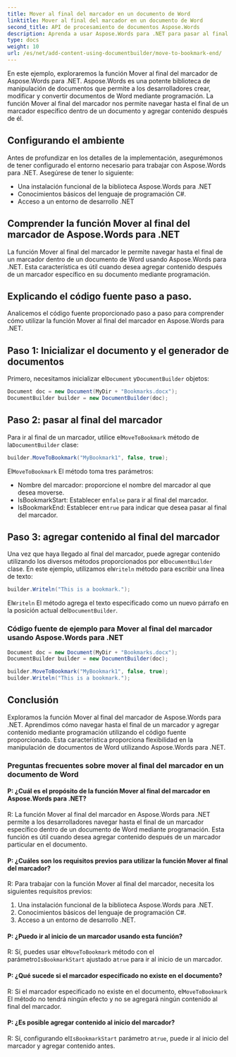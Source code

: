 ```yaml
---
title: Mover al final del marcador en un documento de Word
linktitle: Mover al final del marcador en un documento de Word
second_title: API de procesamiento de documentos Aspose.Words
description: Aprenda a usar Aspose.Words para .NET para pasar al final de un marcador en documentos de Word con esta guía paso a paso.
type: docs
weight: 10
url: /es/net/add-content-using-documentbuilder/move-to-bookmark-end/
---
```

En este ejemplo, exploraremos la función Mover al final del marcador de Aspose.Words para .NET. Aspose.Words es una potente biblioteca de manipulación de documentos que permite a los desarrolladores crear, modificar y convertir documentos de Word mediante programación. La función Mover al final del marcador nos permite navegar hasta el final de un marcador específico dentro de un documento y agregar contenido después de él.

## Configurando el ambiente

Antes de profundizar en los detalles de la implementación, asegurémonos de tener configurado el entorno necesario para trabajar con Aspose.Words para .NET. Asegúrese de tener lo siguiente:

- Una instalación funcional de la biblioteca Aspose.Words para .NET
- Conocimientos básicos del lenguaje de programación C#.
- Acceso a un entorno de desarrollo .NET

## Comprender la función Mover al final del marcador de Aspose.Words para .NET

La función Mover al final del marcador le permite navegar hasta el final de un marcador dentro de un documento de Word usando Aspose.Words para .NET. Esta característica es útil cuando desea agregar contenido después de un marcador específico en su documento mediante programación.

## Explicando el código fuente paso a paso.

Analicemos el código fuente proporcionado paso a paso para comprender cómo utilizar la función Mover al final del marcador en Aspose.Words para .NET.

## Paso 1: Inicializar el documento y el generador de documentos

 Primero, necesitamos inicializar el`Document` y`DocumentBuilder` objetos:

```csharp
Document doc = new Document(MyDir + "Bookmarks.docx");
DocumentBuilder builder = new DocumentBuilder(doc);
```

## Paso 2: pasar al final del marcador

 Para ir al final de un marcador, utilice el`MoveToBookmark` método de la`DocumentBuilder` clase:

```csharp
builder.MoveToBookmark("MyBookmark1", false, true);
```

 El`MoveToBookmark` El método toma tres parámetros:
- Nombre del marcador: proporcione el nombre del marcador al que desea moverse.
-  IsBookmarkStart: Establecer en`false` para ir al final del marcador.
-  IsBookmarkEnd: Establecer en`true` para indicar que desea pasar al final del marcador.

## Paso 3: agregar contenido al final del marcador

Una vez que haya llegado al final del marcador, puede agregar contenido utilizando los diversos métodos proporcionados por el`DocumentBuilder` clase. En este ejemplo, utilizamos el`Writeln` método para escribir una línea de texto:

```csharp
builder.Writeln("This is a bookmark.");
```

 El`Writeln` El método agrega el texto especificado como un nuevo párrafo en la posición actual del`DocumentBuilder`.

### Código fuente de ejemplo para Mover al final del marcador usando Aspose.Words para .NET

```csharp
Document doc = new Document(MyDir + "Bookmarks.docx");
DocumentBuilder builder = new DocumentBuilder(doc);

builder.MoveToBookmark("MyBookmark1", false, true);
builder.Writeln("This is a bookmark.");
```

## Conclusión

Exploramos la función Mover al final del marcador de Aspose.Words para .NET. Aprendimos cómo navegar hasta el final de un marcador y agregar contenido mediante programación utilizando el código fuente proporcionado. Esta característica proporciona flexibilidad en la manipulación de documentos de Word utilizando Aspose.Words para .NET.

### Preguntas frecuentes sobre mover al final del marcador en un documento de Word

#### P: ¿Cuál es el propósito de la función Mover al final del marcador en Aspose.Words para .NET?

R: La función Mover al final del marcador en Aspose.Words para .NET permite a los desarrolladores navegar hasta el final de un marcador específico dentro de un documento de Word mediante programación. Esta función es útil cuando desea agregar contenido después de un marcador particular en el documento.

#### P: ¿Cuáles son los requisitos previos para utilizar la función Mover al final del marcador?

R: Para trabajar con la función Mover al final del marcador, necesita los siguientes requisitos previos:
1. Una instalación funcional de la biblioteca Aspose.Words para .NET.
2. Conocimientos básicos del lenguaje de programación C#.
3. Acceso a un entorno de desarrollo .NET.

#### P: ¿Puedo ir al inicio de un marcador usando esta función?

 R: Sí, puedes usar el`MoveToBookmark` método con el parámetro`IsBookmarkStart` ajustado a`true` para ir al inicio de un marcador.

#### P: ¿Qué sucede si el marcador especificado no existe en el documento?

 R: Si el marcador especificado no existe en el documento, el`MoveToBookmark` El método no tendrá ningún efecto y no se agregará ningún contenido al final del marcador.

#### P: ¿Es posible agregar contenido al inicio del marcador?

 R: Sí, configurando el`IsBookmarkStart` parámetro a`true`, puede ir al inicio del marcador y agregar contenido antes.